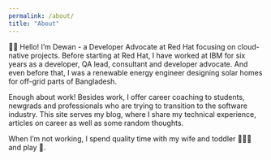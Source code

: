 ```yaml
---
permalink: /about/
title: "About"
---
```


👋🏽 Hello! I’m Dewan - a Developer Advocate at Red Hat focusing on cloud-native projects. Before starting at Red Hat, I have worked at IBM for six years as a developer, QA lead, consultant and developer advocate. And even before that, I was a renewable energy engineer designing solar homes for off-grid parts of Bangladesh. 

Enough about work! Besides work, I offer career coaching to students, newgrads and professionals who are trying to transition to the software industry. This site serves my blog, where I share my technical experience, articles on career as well as some random thoughts. 

When I’m not working, I spend quality time with my wife and toddler 👨‍👩‍👦 and play 🎱.

<script src="https://gist.github.com/dewandemo/2e55908e4e85398c6dd3e7bcd33e0053.js"></script>
